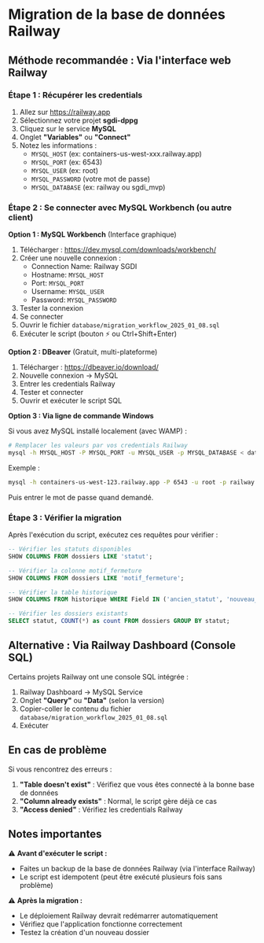 # Migration de la base de données Railway

## Méthode recommandée : Via l'interface web Railway

### Étape 1 : Récupérer les credentials

1. Allez sur https://railway.app
2. Sélectionnez votre projet **sgdi-dppg**
3. Cliquez sur le service **MySQL**
4. Onglet **"Variables"** ou **"Connect"**
5. Notez les informations :
   - `MYSQL_HOST` (ex: containers-us-west-xxx.railway.app)
   - `MYSQL_PORT` (ex: 6543)
   - `MYSQL_USER` (ex: root)
   - `MYSQL_PASSWORD` (votre mot de passe)
   - `MYSQL_DATABASE` (ex: railway ou sgdi_mvp)

### Étape 2 : Se connecter avec MySQL Workbench (ou autre client)

**Option 1 : MySQL Workbench** (Interface graphique)
1. Télécharger : https://dev.mysql.com/downloads/workbench/
2. Créer une nouvelle connexion :
   - Connection Name: Railway SGDI
   - Hostname: `MYSQL_HOST`
   - Port: `MYSQL_PORT`
   - Username: `MYSQL_USER`
   - Password: `MYSQL_PASSWORD`
3. Tester la connexion
4. Se connecter
5. Ouvrir le fichier `database/migration_workflow_2025_01_08.sql`
6. Exécuter le script (bouton ⚡ ou Ctrl+Shift+Enter)

**Option 2 : DBeaver** (Gratuit, multi-plateforme)
1. Télécharger : https://dbeaver.io/download/
2. Nouvelle connexion → MySQL
3. Entrer les credentials Railway
4. Tester et connecter
5. Ouvrir et exécuter le script SQL

**Option 3 : Via ligne de commande Windows**

Si vous avez MySQL installé localement (avec WAMP) :

```bash
# Remplacer les valeurs par vos credentials Railway
mysql -h MYSQL_HOST -P MYSQL_PORT -u MYSQL_USER -p MYSQL_DATABASE < database\migration_workflow_2025_01_08.sql
```

Exemple :
```bash
mysql -h containers-us-west-123.railway.app -P 6543 -u root -p railway < database\migration_workflow_2025_01_08.sql
```
Puis entrer le mot de passe quand demandé.

### Étape 3 : Vérifier la migration

Après l'exécution du script, exécutez ces requêtes pour vérifier :

```sql
-- Vérifier les statuts disponibles
SHOW COLUMNS FROM dossiers LIKE 'statut';

-- Vérifier la colonne motif_fermeture
SHOW COLUMNS FROM dossiers LIKE 'motif_fermeture';

-- Vérifier la table historique
SHOW COLUMNS FROM historique WHERE Field IN ('ancien_statut', 'nouveau_statut');

-- Vérifier les dossiers existants
SELECT statut, COUNT(*) as count FROM dossiers GROUP BY statut;
```

## Alternative : Via Railway Dashboard (Console SQL)

Certains projets Railway ont une console SQL intégrée :

1. Railway Dashboard → MySQL Service
2. Onglet **"Query"** ou **"Data"** (selon la version)
3. Copier-coller le contenu du fichier `database/migration_workflow_2025_01_08.sql`
4. Exécuter

## En cas de problème

Si vous rencontrez des erreurs :

1. **"Table doesn't exist"** : Vérifiez que vous êtes connecté à la bonne base de données
2. **"Column already exists"** : Normal, le script gère déjà ce cas
3. **"Access denied"** : Vérifiez les credentials Railway

## Notes importantes

⚠️ **Avant d'exécuter le script :**
- Faites un backup de la base de données Railway (via l'interface Railway)
- Le script est idempotent (peut être exécuté plusieurs fois sans problème)

⚠️ **Après la migration :**
- Le déploiement Railway devrait redémarrer automatiquement
- Vérifiez que l'application fonctionne correctement
- Testez la création d'un nouveau dossier

